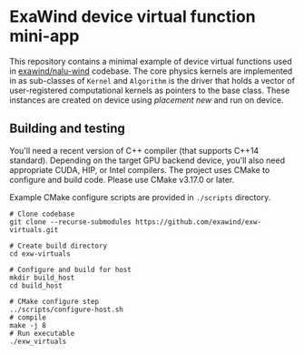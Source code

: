 # ExaWind device virtual function mini-app

This repository contains a minimal example of device virtual functions used in
[exawind/nalu-wind](https://github.com/exawind/nalu-wind) codebase. The core
physics kernels are implemented in as sub-classes of `Kernel` and `Algorithm` is
the driver that holds a vector of user-registered computational kernels as
pointers to the base class. These instances are created on device using
_placement new_ and run on device.

## Building and testing

You'll need a recent version of C++ compiler (that supports C++14 standard).
Depending on the target GPU backend device, you'll also need appropriate CUDA,
HIP, or Intel compilers. The project uses CMake to configure and build code.
Please use CMake v3.17.0 or later.

Example CMake configure scripts are provided in `./scripts` directory. 

```
# Clone codebase
git clone --recurse-submodules https://github.com/exawind/exw-virtuals.git

# Create build directory
cd exw-virtuals

# Configure and build for host
mkdir build_host
cd build_host

# CMake configure step
../scripts/configure-host.sh 
# compile
make -j 8
# Run executable
./exw_virtuals
```
